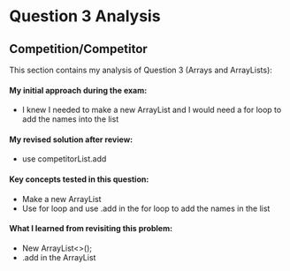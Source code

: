 # Question 3 Analysis

## Competition/Competitor

This section contains my analysis of Question 3 (Arrays and ArrayLists):

#### My initial approach during the exam:

- I knew I needed to make a new ArrayList and I would need a for loop to add the names into the list

#### My revised solution after review:

- use competitorList.add 

#### Key concepts tested in this question:

- Make a new ArrayList
- Use for loop and use .add in the for loop to add the names in the list

#### What I learned from revisiting this problem:

- New ArrayList<>();
- .add in the ArrayList

